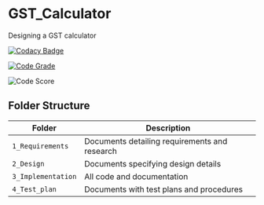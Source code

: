 # GST_Calculator
Designing a GST calculator

[![Codacy Badge](https://app.codacy.com/project/badge/Grade/91039b15d57f4458bcce70ac0a3cce46)](https://www.codacy.com/gh/Danush2208/GST_Calculator/dashboard?utm_source=github.com&amp;utm_medium=referral&amp;utm_content=Danush2208/GST_Calculator&amp;utm_campaign=Badge_Grade)

[![Code Grade](https://www.code-inspector.com/project/24714/score/svg)](https://frontend.code-inspector.com/project/24714/dashboard)

![Code Score](https://www.code-inspector.com/project/24714/status/svg)

## Folder Structure
Folder             | Description
------------------ | -----------------------------------------
`1_Requirements`   | Documents detailing requirements and research
`2_Design`         | Documents specifying design details
`3_Implementation` | All code and documentation
`4_Test_plan`      | Documents with test plans and procedures
